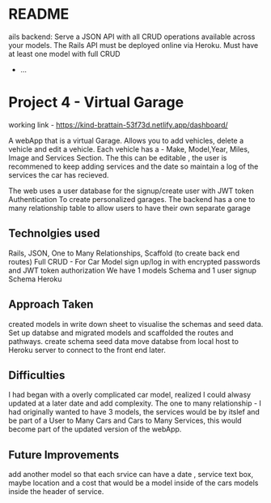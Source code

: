 # README




ails backend: Serve a JSON API with all CRUD operations available across your models. The Rails API must be deployed online via Heroku.
Must have at least one model with full CRUD
* ...



# Project 4 - Virtual Garage
working link - https://kind-brattain-53f73d.netlify.app/dashboard/

A webApp that is a virtual Garage. Allows you to add vehicles, delete a vehicle and edit a vehicle.
Each vehicle has a - Make, Model,Year, Miles, Image and Services Section. The this can be editable , the user is recommened to keep adding services and the date so maintain a log of the services the car has recieved.

The web uses a user database for the signup/create user with JWT token Authentication To create personalized garages. The backend has a one to many relationship table to allow users to have their own separate garage


## Technolgies used
Rails, JSON, One to Many Relationships, Scaffold (to create back end routes)
Full CRUD - For Car Model
sign up/log in with encrypted passwords and JWT token authorization
We have 1 models Schema and 1 user signup Schema
Heroku


## Approach Taken
 created models in write down sheet to visualise the schemas and seed data.
 Set up databse and migrated models and scaffolded the routes and pathways.
 create schema seed data
 move databse from local host to Heroku server to connect to the front end later.

## Difficulties
 I had began with a overly complicated car model, realized I could alwasy updated at a later date and add complexity.
 The one to many relationship -  I had originally wanted to have 3 models, the services would be by itslef and be part of a User to Many Cars and Cars to Many Services, this would become part of the updated version of the webApp.

 ## Future Improvements

 add another model so that each srvice can have a date , service text box, maybe location and a cost that would be a model inside of the cars models inside the header of service.

   

